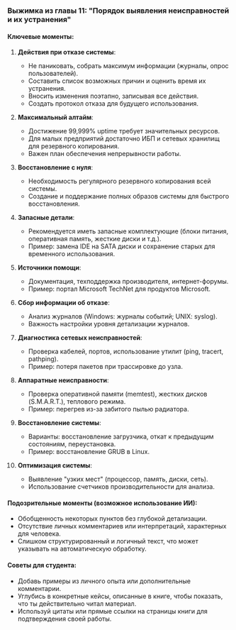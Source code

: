 ### Выжимка из главы 11: "Порядок выявления неисправностей и их устранения"

#### Ключевые моменты:
1. **Действия при отказе системы**:
   - Не паниковать, собрать максимум информации (журналы, опрос пользователей).
   - Составить список возможных причин и оценить время их устранения.
   - Вносить изменения поэтапно, записывая все действия.
   - Создать протокол отказа для будущего использования.

2. **Максимальный алтайм**:
   - Достижение 99,999% uptime требует значительных ресурсов.
   - Для малых предприятий достаточно ИБП и сетевых хранилищ для резервного копирования.
   - Важен план обеспечения непрерывности работы.

3. **Восстановление с нуля**:
   - Необходимость регулярного резервного копирования всей системы.
   - Создание и поддержание полных образов системы для быстрого восстановления.

4. **Запасные детали**:
   - Рекомендуется иметь запасные комплектующие (блоки питания, оперативная память, жесткие диски и т.д.).
   - Пример: замена IDE на SATA диски и сохранение старых для временного использования.

5. **Источники помощи**:
   - Документация, техподдержка производителя, интернет-форумы.
   - Пример: портал Microsoft TechNet для продуктов Microsoft.

6. **Сбор информации об отказе**:
   - Анализ журналов (Windows: журналы событий; UNIX: syslog).
   - Важность настройки уровня детализации журналов.

7. **Диагностика сетевых неисправностей**:
   - Проверка кабелей, портов, использование утилит (ping, tracert, pathping).
   - Пример: потеря пакетов при трассировке до узла.

8. **Аппаратные неисправности**:
   - Проверка оперативной памяти (memtest), жестких дисков (S.M.A.R.T.), теплового режима.
   - Пример: перегрев из-за забитого пылью радиатора.

9. **Восстановление системы**:
   - Варианты: восстановление загрузчика, откат к предыдущим состояниям, переустановка.
   - Пример: восстановление GRUB в Linux.

10. **Оптимизация системы**:
    - Выявление "узких мест" (процессор, память, диски, сеть).
    - Использование счетчиков производительности для анализа.

#### Подозрительные моменты (возможное использование ИИ):
- Обобщенность некоторых пунктов без глубокой детализации.
- Отсутствие личных комментариев или интерпретаций, характерных для человека.
- Слишком структурированный и логичный текст, что может указывать на автоматическую обработку.

#### Советы для студента:
- Добавь примеры из личного опыта или дополнительные комментарии.
- Углубись в конкретные кейсы, описанные в книге, чтобы показать, что ты действительно читал материал.
- Используй цитаты или прямые ссылки на страницы книги для подтверждения своей работы.